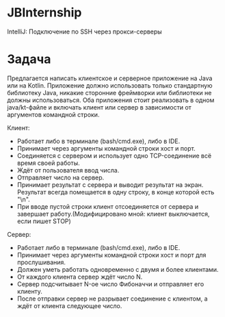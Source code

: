 # JBInternship
IntelliJ: Подключение по SSH через прокси-серверы

# Задача
Предлагается написать клиентское и серверное приложение на Java или на Kotlin. Приложение должно использовать только стандартную библиотеку Java, никакие сторонние фреймворки или библиотеки не должны использоваться. Оба приложения стоит реализовать в одном java/kt-файле и включать клиент или сервер в зависимости от аргументов командной строки.

Клиент:

* Работает либо в терминале (bash/cmd.exe), либо в IDE.
* Принимает через аргументы командной строки хост и порт.
* Соединяется с сервером и использует одно TCP-соединение всё время своей работы.
* Ждёт от пользователя ввод числа.
* Отправляет число на сервер.
* Принимает результат с сервера и выводит результат на экран. Результат всегда помещается в одну строку, в конце которой есть "\n".
* При вводе пустой строки клиент отсоединяется от сервера и завершает работу.(Модифицировано мной: клиент выключается, если пишет STOP)

Сервер:

* Работает либо в терминале (bash/cmd.exe), либо в IDE.
* Принимает через аргументы командной строки хост и порт для прослушивания.
* Должен уметь работать одновременно с двумя и более клиентами.
* От каждого клиента сервер ждёт число N.
* Сервер подсчитывает N-ое число Фибоначчи и отправляет его клиенту.
* После отправки сервер не разрывает соединение с клиентом, а ждёт от клиента следующее число.
